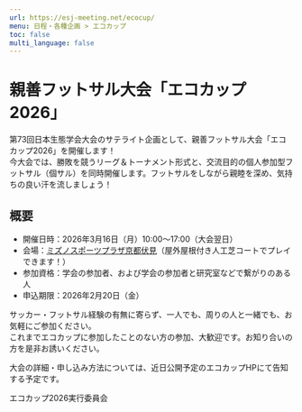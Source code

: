 ```yaml
---
url: https://esj-meeting.net/ecocup/
menu: 日程・各種企画 > エコカップ
toc: false
multi_language: false
---
```


# 親善フットサル大会「エコカップ2026」

第73回日本生態学会大会のサテライト企画として、親善フットサル大会「エコカップ2026」を開催します！  
今大会では、勝敗を競うリーグ＆トーナメント形式と、交流目的の個人参加型フットサル（個サル）を同時開催します。フットサルをしながら親睦を深め、気持ちの良い汗を流しましょう！  

## 概要

- 開催日時：2026年3月16日（月）10:00〜17:00（大会翌日）
- 会場：[ミズノスポーツプラザ京都伏見](https://shisetsu.mizuno.jp/kyoto_fushimi)（屋外屋根付き人工芝コートでプレイできます！）
- 参加資格：学会の参加者、および学会の参加者と研究室などで繋がりのある人
- 申込期限：2026年2月20日（金）

サッカー・フットサル経験の有無に寄らず、一人でも、周りの人と一緒でも、お気軽にご参加ください。  
これまでエコカップに参加したことのない方の参加、大歓迎です。お知り合いの方を是非お誘いください。

大会の詳細・申し込み方法については、近日公開予定のエコカップHPにて告知する予定です。
<!--大会の詳細・申込方法については、[エコカップHP](https://sites.google.com/view/esjecocup?usp=sharing)をご覧ください。-->

エコカップ2026実行委員会
